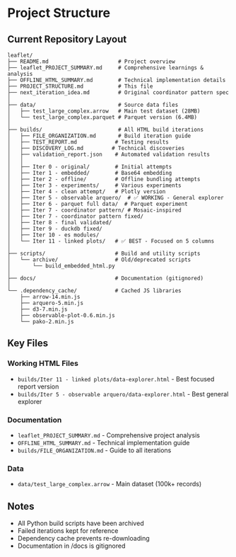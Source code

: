 # Project Structure

## Current Repository Layout

```
leaflet/
├── README.md                      # Project overview
├── leaflet_PROJECT_SUMMARY.md     # Comprehensive learnings & analysis
├── OFFLINE_HTML_SUMMARY.md        # Technical implementation details
├── PROJECT_STRUCTURE.md           # This file
├── next_iteration_idea.md         # Original coordinator pattern spec
│
├── data/                          # Source data files
│   ├── test_large_complex.arrow   # Main test dataset (28MB)
│   └── test_large_complex.parquet # Parquet version (6.4MB)
│
├── builds/                        # All HTML build iterations
│   ├── FILE_ORGANIZATION.md       # Build iteration guide
│   ├── TEST_REPORT.md            # Testing results
│   ├── DISCOVERY_LOG.md         # Technical discoveries
│   ├── validation_report.json    # Automated validation results
│   │
│   ├── Iter 0 - original/        # Initial attempts
│   ├── Iter 1 - embedded/        # Base64 embedding
│   ├── Iter 2 - offline/         # Offline bundling attempts
│   ├── Iter 3 - experiments/     # Various experiments
│   ├── Iter 4 - clean attempt/   # Plotly version
│   ├── Iter 5 - observable arquero/  # ✅ WORKING - General explorer
│   ├── Iter 6 - parquet full data/  # Parquet experiment
│   ├── Iter 7 - coordinator pattern/ # Mosaic-inspired
│   ├── Iter 7 - coordinator pattern fixed/
│   ├── Iter 8 - final validated/
│   ├── Iter 9 - duckdb fixed/
│   ├── Iter 10 - es modules/
│   └── Iter 11 - linked plots/   # ✅ BEST - Focused on 5 columns
│
├── scripts/                      # Build and utility scripts
│   └── archive/                  # Old/deprecated scripts
│       └── build_embedded_html.py
│
├── docs/                         # Documentation (gitignored)
│
└── .dependency_cache/            # Cached JS libraries
    ├── arrow-14.min.js
    ├── arquero-5.min.js
    ├── d3-7.min.js
    ├── observable-plot-0.6.min.js
    └── pako-2.min.js
```

## Key Files

### Working HTML Files
- `builds/Iter 11 - linked plots/data-explorer.html` - Best focused report version
- `builds/Iter 5 - observable arquero/data-explorer.html` - Best general explorer

### Documentation
- `leaflet_PROJECT_SUMMARY.md` - Comprehensive project analysis
- `OFFLINE_HTML_SUMMARY.md` - Technical implementation guide
- `builds/FILE_ORGANIZATION.md` - Guide to all iterations

### Data
- `data/test_large_complex.arrow` - Main dataset (100k+ records)

## Notes
- All Python build scripts have been archived
- Failed iterations kept for reference
- Dependency cache prevents re-downloading
- Documentation in /docs is gitignored